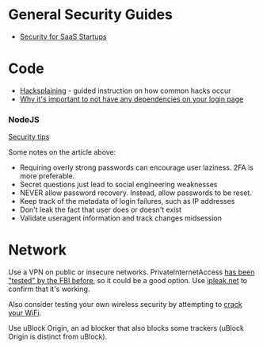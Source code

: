 # General Security Guides
- [Security for SaaS Startups](https://github.com/forter/security-101-for-saas-startups)

# Code
- [Hacksplaining](https://www.hacksplaining.com/) - guided instruction on how common hacks occur
- [Why it's important to not have any dependencies on your login page](https://hackernoon.com/im-harvesting-credit-card-numbers-and-passwords-from-your-site-here-s-how-9a8cb347c5b5)

### NodeJS

[Security tips](https://hackernoon.com/node-security-authentication-javascript-tutorial-example-session-brute-force-rainbow-table-crack-hijack-3b6c56ee938c)

Some notes on the article above:
- Requiring overly strong passwords can encourage user laziness. 2FA is more preferable.
- Secret questions just lead to social engineering weaknesses
- NEVER allow password recovery. Instead, allow passwords to be reset.
- Keep track of the metadata of login failures, such as IP addresses
- Don't leak the fact that user does or doesn't exist
- Validate useragent information and track changes midsession


# Network
Use a VPN on public or insecure networks. PrivateInternetAccess [has been "tested" by the FBI before](https://torrentfreak.com/vpn-providers-no-logging-claims-tested-in-fbi-case-160312/), so it could be a good option. Use [ipleak.net](https://ipleak.net/) to confirm that it's working.

Also consider testing your own wireless security by attempting to [crack your WiFi](https://github.com/brannondorsey/wifi-cracking).

Use uBlock Origin, an ad blocker that also blocks some trackers (uBlock Origin is distinct from uBlock).

